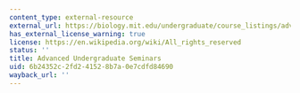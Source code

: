 ```yaml
---
content_type: external-resource
external_url: https://biology.mit.edu/undergraduate/course_listings/advanced_undergraduate_seminars
has_external_license_warning: true
license: https://en.wikipedia.org/wiki/All_rights_reserved
status: ''
title: Advanced Undergraduate Seminars
uid: 6b24352c-2fd2-4152-8b7a-0e7cdfd84690
wayback_url: ''
---
```

